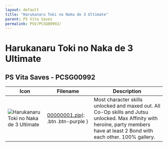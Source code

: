 ```yaml
---
layout: default
title: "Harukanaru Toki no Naka de 3 Ultimate"
parent: PS Vita Saves
permalink: PSV/PCSG00992/
---
```

# Harukanaru Toki no Naka de 3 Ultimate

## PS Vita Saves - PCSG00992

| Icon | Filename | Description |
|------|----------|-------------|
| ![Harukanaru Toki no Naka de 3 Ultimate](https://github.com/bucanero/apollo-vita/raw/main/sce_sys/icon0.png) | [00000001.zip](00000001.zip){: .btn .btn-purple } | Most character skills unlocked and maxed out. All Co-Op skills and Jutsu unlocked. Max Affinity with heroine, party members have at least 2 Bond with each other. 100% gallery.  |
